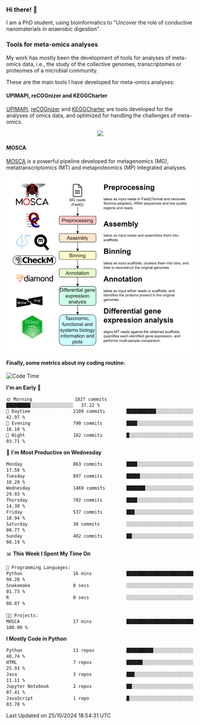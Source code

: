 ### Hi there! 👋

I am a PhD student, using bioinformatics to "Uncover the role of conductive nanomaterials in anaerobic digestion".

### Tools for meta-omics analyses

My work has mostly been the development of tools for analyses of meta-omics data, i.e., the study of the collective genomes, transcriptomes or proteomes of a microbial community.

These are the main tools I have developed for meta-omics analyses:

#### UPIMAPI, reCOGnizer and KEGGCharter

[UPIMAPI](https://github.com/iquasere/UPIMAPI), [reCOGnizer](https://github.com/iquasere/reCOGnizer) and [KEGGCharter](https://github.com/iquasere/KEGGCharter) are tools developed for the analyses of omics data, and optimized for handling the challenges of meta-omics.

<p align="center">
    <img src="assets/annotation_paper.png">
</p>

#### MOSCA

[MOSCA](https://github.com/iquasere/MOSCA) is a powerful pipeline developed for metagenomics (MG), metatranscriptomics (MT) and metaproteomics (MP) integrated analyses.

<p align="center">
    <img src="assets/mosca_workflow.png" align="center" width="700">
</p>


#### Finally, some metrics about my coding routine:

<!--START_SECTION:waka-->
![Code Time](http://img.shields.io/badge/Code%20Time-871%20hrs%2036%20mins-blue)

**I'm an Early 🐤** 

```text
🌞 Morning                1827 commits        █████████░░░░░░░░░░░░░░░░   37.22 % 
🌆 Daytime                2109 commits        ███████████░░░░░░░░░░░░░░   42.97 % 
🌃 Evening                790 commits         ████░░░░░░░░░░░░░░░░░░░░░   16.10 % 
🌙 Night                  182 commits         █░░░░░░░░░░░░░░░░░░░░░░░░   03.71 % 
```
📅 **I'm Most Productive on Wednesday** 

```text
Monday                   863 commits         ████░░░░░░░░░░░░░░░░░░░░░   17.58 % 
Tuesday                  897 commits         █████░░░░░░░░░░░░░░░░░░░░   18.28 % 
Wednesday                1469 commits        ███████░░░░░░░░░░░░░░░░░░   29.93 % 
Thursday                 702 commits         ████░░░░░░░░░░░░░░░░░░░░░   14.30 % 
Friday                   537 commits         ███░░░░░░░░░░░░░░░░░░░░░░   10.94 % 
Saturday                 38 commits          ░░░░░░░░░░░░░░░░░░░░░░░░░   00.77 % 
Sunday                   402 commits         ██░░░░░░░░░░░░░░░░░░░░░░░   08.19 % 
```


📊 **This Week I Spent My Time On** 

```text
💬 Programming Languages: 
Python                   16 mins             █████████████████████████   98.20 % 
Snakemake                0 secs              ░░░░░░░░░░░░░░░░░░░░░░░░░   01.73 % 
R                        0 secs              ░░░░░░░░░░░░░░░░░░░░░░░░░   00.07 % 

🐱‍💻 Projects: 
MOSCA                    17 mins             █████████████████████████   100.00 % 
```

**I Mostly Code in Python** 

```text
Python                   11 repos            ██████████░░░░░░░░░░░░░░░   40.74 % 
HTML                     7 repos             ██████░░░░░░░░░░░░░░░░░░░   25.93 % 
Java                     3 repos             ███░░░░░░░░░░░░░░░░░░░░░░   11.11 % 
Jupyter Notebook         2 repos             ██░░░░░░░░░░░░░░░░░░░░░░░   07.41 % 
JavaScript               1 repo              █░░░░░░░░░░░░░░░░░░░░░░░░   03.70 % 
```




 Last Updated on 25/10/2024 18:54:31 UTC
<!--END_SECTION:waka-->
